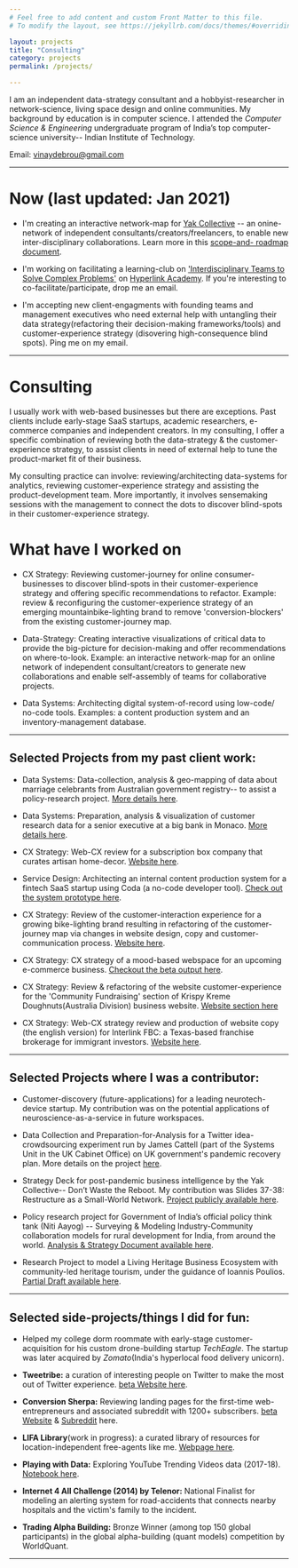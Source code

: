 ```yaml
---
# Feel free to add content and custom Front Matter to this file.
# To modify the layout, see https://jekyllrb.com/docs/themes/#overriding-theme-defaults

layout: projects
title: "Consulting"
category: projects
permalink: /projects/

---
```


I am an independent data-strategy consultant and a hobbyist-researcher in network-science, living space design and online communities. My background by education is in computer science. I attended the *Computer Science & Engineering* undergraduate program of India’s top computer-science university-- Indian Institute of Technology.

Email: vinaydebrou@gmail.com

------------


# Now (last updated: Jan 2021)

* I'm creating an interactive network-map for [Yak Collective](https://www.yakcollective.org/now/) -- an onine-network of independent consultants/creators/freelancers, to enable new inter-disciplinary collaborations.  Learn more in this [scope-and- roadmap document](https://docs.google.com/document/d/13ihQ2VdjZbfjWjxeOmCvFl_gt9Y1xuFkolyHdW6yNGY/edit?usp=sharing).

* I'm working on facilitating a learning-club on ['Interdisciplinary Teams to Solve Complex Problems'](https://daybrew.substack.com/p/how-to-assemble-a-team-of-indie-professionals) on [Hyperlink Academy](https://hyperlink.academy/#clubs). If you're interesting to co-facilitate/participate, drop me an email. 

* I'm accepting new client-engagments with founding teams and management executives who need external help with untangling their data strategy(refactoring their decision-making frameworks/tools) and customer-experience strategy (disovering high-consequence blind spots). Ping me on my email. 


------------


# Consulting 

I usually work with web-based businesses but there are exceptions. Past clients include early-stage SaaS startups, academic researchers, e-commerce companies and independent creators. In my consulting, I offer a specific combination of reviewing both the data-strategy & the customer-experience strategy, to asssist clients in need of external help to tune the product-market fit of their business.

My consulting practice can involve: reviewing/architecting data-systems for analytics, reviewing customer-experience strategy and assisting the product-development team. More importantly, it involves sensemaking sessions with the management to connect the dots to discover blind-spots in their customer-experience strategy. 

# What have I worked on

* CX Strategy: Reviewing customer-journey for online consumer-businesses to discover blind-spots in their customer-experience strategy and offering specific recommendations to refactor. Example: review & reconfiguring the customer-experience strategy of an emerging mountainbike-lighting brand to remove 'conversion-blockers' from the existing customer-journey map. 

* Data-Strategy: Creating interactive visualizations of critical data to provide the big-picture for decision-making and offer recommendations on where-to-look. Example: an interactive network-map for an online network of independent consultant/creators to generate new collaborations and enable self-assembly of teams for collaborative projects.  

* Data Systems: Architecting digital system-of-record using low-code/ no-code tools. Examples: a content production system and an inventory-management database.


------------


## Selected Projects from my past client work:


* Data Systems: Data-collection, analysis & geo-mapping of data about marriage celebrants from Australian government registry-- to assist a policy-research project. [More details here](https://www.guru.com/portfolio/postcode-data-extraction-geo-mapping-australia-/674878).

* Data Systems: Preparation, analysis & visualization of customer research data for a senior executive at a big bank in Monaco. [More details here](https://www.guru.com/portfolio/tableau-charts-for-bank-survey-data/674870).


* CX Strategy: Web-CX review for a subscription box company that curates artisan home-decor. [Website here](https://hartandhess.com/). 

* Service Design: Architecting an internal content production system for a fintech SaaS startup using Coda (a no-code developer tool). [Check out the system prototype here](https://coda.io/d/Oddup-Content-Work_dyxQrFhZOSE). 

* CX Strategy: Review of the customer-interaction experience for a growing bike-lighting brand resulting in refactoring of the customer-journey map via changes in website design, copy and customer-communication process. [Website here](https://www.outboundlighting.com/). 

* CX Strategy: CX strategy of a mood-based webspace for an upcoming e-commerce business. [Checkout the beta output here](https://moodswangs.webflow.io/).

* CX Strategy: Review & refactoring of the website customer-experience for the 'Community Fundraising' section of Krispy Kreme Doughnuts(Australia Division) business website. [Website section here](https://www.krispykreme.com.au/fundraising)  


* CX Strategy: Web-CX strategy review and production of website copy (the english version) for Interlink FBC: a Texas-based franchise brokerage for immigrant investors. [Website here](https://www.interlinkfbc.com/en/about-us/).


------------


## Selected Projects where I was a contributor:

* Customer-discovery (future-applications) for a leading neurotech-device startup. My contribution was on the potential applications of neuroscience-as-a-service in future workspaces. 

* Data Collection and Preparation-for-Analysis for a Twitter idea-crowdsourcing experiment run by James Cattell (part of the Systems Unit in the UK Cabinet Office) on UK government's pandemic recovery plan. More details on the project [here](http://www.govtransformation.org/uncategorized/34-doughnuts-what-the-world-well-twitter-wants-to-tell-the-uk-government-about-recovery/).

* Strategy Deck for post-pandemic business intelligence by the Yak Collective-- Don’t Waste the Reboot. My contribution was Slides 37-38: Restructure as a Small-World Network. [Project publicly available here](https://yakcollective.org/projects/yak-wisdom). 

* Policy research project for Government of India’s official policy think tank (Niti Aayog) -- Surveying & Modeling Industry-Community collaboration models for rural development for India, from around the world. [Analysis & Strategy Document available here](https://drive.google.com/file/d/1_0D-HkRVF52Gs3Gloytt6FdpZsV_Qbn1/view?usp=sharing). 

* Research Project to model a Living Heritage Business Ecosystem with community-led heritage tourism, under the guidance of Ioannis Poulios. [Partial Draft available here](https://drive.google.com/file/d/19ZRVzhlr57py_xtS8tebJPq-fHwCrwRr/view?usp=sharing). 

------------


## Selected side-projects/things I did for fun:


* Helped my college dorm roommate with early-stage customer-acquisition for his custom drone-building startup *TechEagle*. The startup was later acquired by *Zomato*(India's hyperlocal food delivery unicorn).

* **Tweetribe:** a curation of interesting people on Twitter to make the most out of Twitter experience. [beta Website here](https://tweetribe.webflow.io/).

* **Conversion Sherpa:** Reviewing landing pages for the first-time web-entrepreneurs and associated subreddit with 1200+ subscribers. [beta Website](https://conversion-sherpa.herokuapp.com/) & [Subreddit](https://www.reddit.com/r/conversionboosters?utm_medium=android_app&utm_source=share) here. 

* **LIFA Library**(work in progress):  a curated library of resources for location-independent free-agents like me. [Webpage here](https://www.notion.so/brewing/765e5c9203dc42ffa6b38637369c7879?v=ac3d0a39211c4979a90749de8fc17853).

* **Playing with Data:** Exploring YouTube Trending Videos data (2017-18). [Notebook here](https://www.kaggle.com/vinaykumar3/eda-v-youtube-trending-videos).  

* **Internet 4 All Challenge (2014) by Telenor:** National Finalist for modeling an alerting system for road-accidents that connects nearby hospitals and the victim's family to the incident.

* **Trading Alpha Building:** Bronze Winner (among top 150 global participants) in the global alpha-building (quant models) competition by WorldQuant. 


---------



